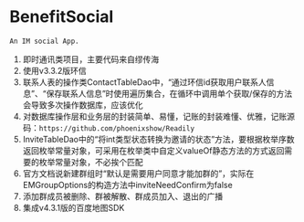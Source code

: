 # BenefitSocial
    An IM social App.

1. 即时通讯类项目，主要代码来自缪传海
2. 使用v3.3.2版环信
3. 联系人表的操作类ContactTableDao中，“通过环信id获取用户联系人信息”、“保存联系人信息”时使用遍历集合，在循环中调用单个获取/保存的方法会导致多次操作数据库，应该优化
4. 对数据库操作层和业务层的封装简单、易懂，记账的封装难懂、优雅，记账源码：`https://github.com/phoenixshow/Readily`
5. InviteTableDao中的“将int类型状态转换为邀请的状态”方法，要根据枚举序数返回枚举常量对象，可采用在枚举类中自定义valueOf静态方法的方式返回需要的枚举常量对象，不必挨个匹配
6. 官方文档说新建群组时“默认是需要用户同意才能加群的”，实际在EMGroupOptions的构造方法中inviteNeedConfirm为false
7. 添加群成员被删除、群被解散、群成员加入、退出的广播
8. 集成v4.3.1版的百度地图SDK